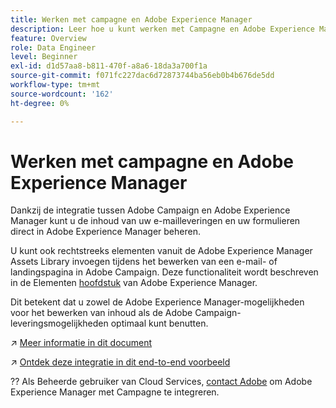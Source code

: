 ```yaml
---
title: Werken met campagne en Adobe Experience Manager
description: Leer hoe u kunt werken met Campagne en Adobe Experience Manager
feature: Overview
role: Data Engineer
level: Beginner
exl-id: d1d57aa8-b811-470f-a8a6-18da3a700f1a
source-git-commit: f071fc227dac6d72873744ba56eb0b4b676de5dd
workflow-type: tm+mt
source-wordcount: '162'
ht-degree: 0%

---
```


# Werken met campagne en Adobe Experience Manager

Dankzij de integratie tussen Adobe Campaign en Adobe Experience Manager kunt u de inhoud van uw e-mailleveringen en uw formulieren direct in Adobe Experience Manager beheren.

U kunt ook rechtstreeks elementen vanuit de Adobe Experience Manager Assets Library invoegen tijdens het bewerken van een e-mail- of landingspagina in Adobe Campaign. Deze functionaliteit wordt beschreven in de Elementen [hoofdstuk](https://experienceleague.adobe.com/docs/experience-manager-cloud-service/assets/overview.html) van Adobe Experience Manager.

Dit betekent dat u zowel de Adobe Experience Manager-mogelijkheden voor het bewerken van inhoud als de Adobe Campaign-leveringsmogelijkheden optimaal kunt benutten.

↗️ [Meer informatie in dit document](https://experienceleague.adobe.com/docs/experience-manager-65/administering/integration/campaignonpremise.html?lang=en#aem-and-adobe-campaign-integration-workflow)

↗️ [Ontdek deze integratie in dit end-to-end voorbeeld](https://experienceleague.adobe.com/docs/campaign-classic/using/integrating-with-adobe-experience-cloud/adobe-experience-manager/creating-an-experience-manager-newsletter.html?lang=en#integrating-with-adobe-experience-cloud)

?? Als Beheerde gebruiker van Cloud Services, [contact Adobe](../start/campaign-faq.md#support) om Adobe Experience Manager met Campagne te integreren.

